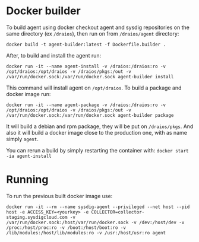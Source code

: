 # Docker builder

To build agent using docker checkout agent and sysdig repositories on the same directory (ex `/draios`), then run on from `/draios/agent` directory:

```
docker build -t agent-builder:latest -f Dockerfile.builder .
```

After, to build and install the agent run:

```
docker run -it --name agent-install -v /draios:/draios:ro -v /opt/draios:/opt/draios -v /draios/pkgs:/out -v /var/run/docker.sock:/var/run/docker.sock agent-builder install
```

This command will install agent on `/opt/draios`. To build a package and docker image run:

```
docker run -it --name agent-package -v /draios:/draios:ro -v /opt/draios:/opt/draios -v /draios/pkgs:/out -v /var/run/docker.sock:/var/run/docker.sock agent-builder package
```

It will build a debian and rpm package, they will be put on `/draios/pkgs`. And also it will build a docker image close to the production one, with as name simply `agent`.

You can rerun a build by simply restarting the container with: `docker start -ia agent-install`

# Running

To run the previous built docker image use:

```
docker run -it --rm --name sysdig-agent --privileged --net host --pid host -e ACCESS_KEY=<yourkey> -e COLLECTOR=collector-staging.sysdigcloud.com -v /var/run/docker.sock:/host/var/run/docker.sock -v /dev:/host/dev -v /proc:/host/proc:ro -v /boot:/host/boot:ro -v /lib/modules:/host/lib/modules:ro -v /usr:/host/usr:ro agent
```
